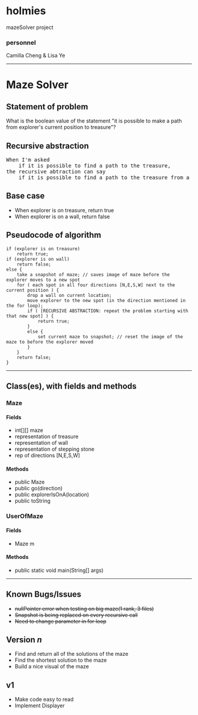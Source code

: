 # holmies
mazeSolver project

### personnel
Camilla Cheng & Lisa Ye

---
# Maze Solver
## Statement of problem
What is the boolean value of the statement
  "it is possible to make a path from explorer's current position to treasure"?

## Recursive abstraction
<pre>
When I'm asked
    if it is possible to find a path to the treasure,
the recursive abtraction can say
    if it is possible to find a path to the treasure from a point next to the the explorer's current location
</pre>

## Base case
- When explorer is on treasure, return true
- When explorer is on a wall, return false

## Pseudocode of algorithm
    if (explorer is on treasure)
        return true;
    if (explorer is on wall)
        return false;
    else {
        take a snapshot of maze; // saves image of maze before the explorer moves to a new spot
        for ( each spot in all four directions [N,E,S,W] next to the current position ) {
            drop a wall on current location;
            move explorer to the new spot (in the direction mentioned in the for loop);
            if ( [RECURSIVE ABSTRACTION: repeat the problem starting with that new spot] ) {
                return true;
            }
            else {
                set current maze to snapshot; // reset the image of the maze to before the explorer moved
            }
        }
        return false;
    }

---

## Class(es), with fields and methods
### Maze
#### Fields
- int[][] maze
- representation of treasure
- representation of wall
- representation of stepping stone
- rep of directions [N,E,S,W]

#### Methods
- public Maze
- public go(direction)
- public explorerIsOnA(location)
- public toString

### UserOfMaze
#### Fields
- Maze m

#### Methods
- public static void main(String[] args)

---

## Known Bugs/Issues
- ~~nullPointer error when testing on big maze(1 rank, 3 files)~~
- ~~Snapshot is being replaced on every recursive call~~
- ~~Need to change parameter in for loop~~

## Version *n*
- Find and return all of the solutions of the maze
- Find the shortest solution to the maze
- Build a nice visual of the maze

## v1
- Make code easy to read
- Implement Displayer
